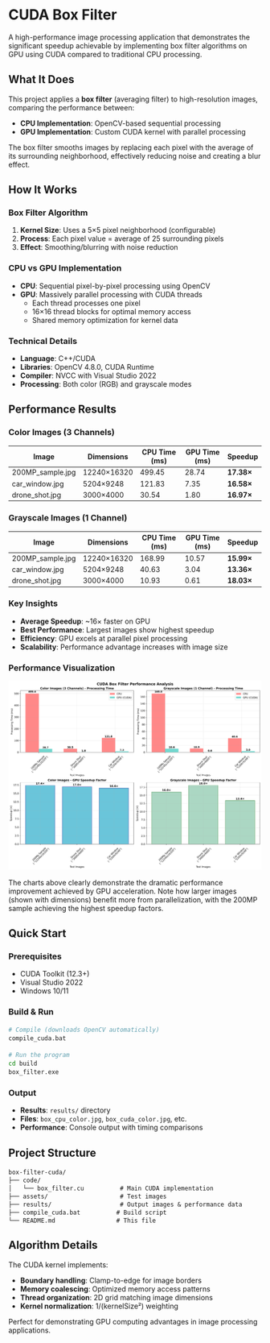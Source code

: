 # CUDA Box Filter

A high-performance image processing application that demonstrates the significant speedup achievable by implementing box filter algorithms on GPU using CUDA compared to traditional CPU processing.

## What It Does

This project applies a **box filter** (averaging filter) to high-resolution images, comparing the performance between:
- **CPU Implementation**: OpenCV-based sequential processing
- **GPU Implementation**: Custom CUDA kernel with parallel processing

The box filter smooths images by replacing each pixel with the average of its surrounding neighborhood, effectively reducing noise and creating a blur effect.

## How It Works

### Box Filter Algorithm
1. **Kernel Size**: Uses a 5×5 pixel neighborhood (configurable)
2. **Process**: Each pixel value = average of 25 surrounding pixels
3. **Effect**: Smoothing/blurring with noise reduction

### CPU vs GPU Implementation
- **CPU**: Sequential pixel-by-pixel processing using OpenCV
- **GPU**: Massively parallel processing with CUDA threads
  - Each thread processes one pixel
  - 16×16 thread blocks for optimal memory access
  - Shared memory optimization for kernel data

### Technical Details
- **Language**: C++/CUDA
- **Libraries**: OpenCV 4.8.0, CUDA Runtime
- **Compiler**: NVCC with Visual Studio 2022
- **Processing**: Both color (RGB) and grayscale modes

## Performance Results

### Color Images (3 Channels)

| Image | Dimensions | CPU Time (ms) | GPU Time (ms) | Speedup |
|-------|------------|---------------|---------------|---------|
| 200MP_sample.jpg | 12240×16320 | 499.45 | 28.74 | **17.38×** |
| car_window.jpg | 5204×9248 | 121.83 | 7.35 | **16.58×** |
| drone_shot.jpg | 3000×4000 | 30.54 | 1.80 | **16.97×** |

### Grayscale Images (1 Channel)

| Image | Dimensions | CPU Time (ms) | GPU Time (ms) | Speedup |
|-------|------------|---------------|---------------|---------|
| 200MP_sample.jpg | 12240×16320 | 168.99 | 10.57 | **15.99×** |
| car_window.jpg | 5204×9248 | 40.63 | 3.04 | **13.36×** |
| drone_shot.jpg | 3000×4000 | 10.93 | 0.61 | **18.03×** |

### Key Insights
- **Average Speedup**: ~16× faster on GPU
- **Best Performance**: Largest images show highest speedup
- **Efficiency**: GPU excels at parallel pixel processing
- **Scalability**: Performance advantage increases with image size

### Performance Visualization

![Performance Analysis](results/performance_analysis.png)

The charts above clearly demonstrate the dramatic performance improvement achieved by GPU acceleration. Note how larger images (shown with dimensions) benefit more from parallelization, with the 200MP sample achieving the highest speedup factors.

## Quick Start

### Prerequisites
- CUDA Toolkit (12.3+)
- Visual Studio 2022
- Windows 10/11

### Build & Run
```bash
# Compile (downloads OpenCV automatically)
compile_cuda.bat

# Run the program
cd build
box_filter.exe
```

### Output
- **Results**: `results/` directory
- **Files**: `box_cpu_color.jpg`, `box_cuda_color.jpg`, etc.
- **Performance**: Console output with timing comparisons

## Project Structure
```
box-filter-cuda/
├── code/
│   └── box_filter.cu          # Main CUDA implementation
├── assets/                    # Test images
├── results/                   # Output images & performance data
├── compile_cuda.bat          # Build script
└── README.md                 # This file
```

## Algorithm Details

The CUDA kernel implements:
- **Boundary handling**: Clamp-to-edge for image borders
- **Memory coalescing**: Optimized memory access patterns
- **Thread organization**: 2D grid matching image dimensions
- **Kernel normalization**: 1/(kernelSize²) weighting

Perfect for demonstrating GPU computing advantages in image processing applications.
